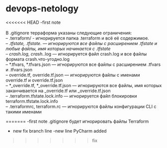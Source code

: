 # devops-netology
<<<<<<< HEAD
-first note<br><br>
В .gitignore терраформа указаны следующие ограничения:<br>
– .terraform/ - игнорируется папка .terraform и всё её содержимое.<br>
– *.tfstate, *.tfstate.* — игнорируются все файлы с расширением .tfstate и любые файлы, имя которых начинается с .tfstate<br>
– crash.log, crash.*.log — игнорируется файл crash.log и все файлы формата crash.что-угодно.log<br>
– *.tfvars, *.tfvars.json — игнорируются все файлы с расширением .tfvars и .tfvars.json<br>
– override.tf, override.tf.json — игнорируются файлы с именами override.tf и override.tf.json<br>
– *_override.tf, *_override.tf.json — игнорируются все файлы, имя которых заканчивается на _override.tf или _override.tf.json<br>
– .terraform.tfstate.lock.info — игнорируется файл блокировки terraform.tfstate.lock.info<br>
– .terraformrc, terraform.rc — игнорируются файлы конфигурации CLI с такими именами<br>

=======
-first note
.gitignore будет игнорировать файлы Terraform
- new fix branch line
-new line PyCharm added
>>>>>>> fix
